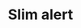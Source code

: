 ---
layout: pattern
categories: [patterns, alert]
title: Slim alert
type: [detail-page]
permalink: /patterns/alert/alert-slim/
overview: Use this version of the alert with out a header
description: |
    This version of the alert does not use a header and so is ideal for using in small spaces, like on an error on a form. _see [Alert Pattern](/patterns/alert) for more information on how the alert component works._
    
usa-link: "https://designsystem.digital.gov/components/alert/"
specification: |
alert:
    content: Test alert content <a class="usa-link" href="/">see link</a>
    type: success
    ### type options: warning, info, success, error
yml: |
  
  alert:
    content: Test alert content <a class="usa-link" href="/">see link</a>
    type: success
    ### type options: warning, info, success, error
jekyll: |

  "{% include patterns/alert/alert-slim-jk.md %}"
#spec:

### Paths to view design and code... 
## designimg: can be used to show an image of the design until a coded version can be created. The htmlpath & csspath should be located in the pattens folder. Read more about creating coded components in /docs/creating-patterns 
# designimg: 
htmlexcerpt: patterns/alert/alert-slim-info.md
htmlpath: patterns/alert/alert-slim.md
csspath: patterns/alert/index.scss
---